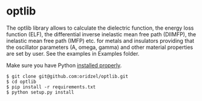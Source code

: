 # optlib
The optlib library allows to calculate the dielectric function, the energy loss function (ELF), the differential inverse inelastic mean free path (DIIMFP), the inelastic mean free path (IMFP) etc. for metals and insulators providing that the oscillator parameters (A, omega, gamma) and other material properties are set by user.
See the examples in Examples folder.

Make sure you have Python [installed properly](https://docs.python-guide.org/).
```
$ git clone git@github.com:oridzel/optlib.git
$ cd optlib
$ pip install -r requirements.txt
$ python setup.py install
```
